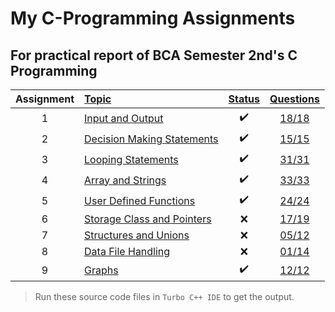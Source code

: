 # My C-Programming Assignments

## For practical report of BCA Semester 2nd's C Programming

| Assignment | [Topic]                             | [Status]           | [Questions]     |
| :--------: | :---------------------------------- | :----------------: | :---------:     |
|  1         | [Input and Output][SET-1]           | :heavy_check_mark: | [18/18][ASET-1] |
|  2         | [Decision Making Statements][SET-2] | :heavy_check_mark: | [15/15][ASET-2] |
|  3         | [Looping Statements][SET-3]         | :heavy_check_mark: | [31/31][ASET-3] |
|  4         | [Array and Strings][SET-4]          | :heavy_check_mark: | [33/33][ASET-4] |
|  5         | [User Defined Functions][SET-5]     | :heavy_check_mark: | [24/24][ASET-5] |
|  6         | [Storage Class and Pointers][SET-6] | :x:                | [17/19][ASET-6] |
|  7         | [Structures and Unions][SET-7]      | :x:                | [05/12][ASET-7] |
|  8         | [Data File Handling][SET-8]         | :x:                | [01/14][ASET-8] |
|  9         | [Graphs][SET-9]                     | :heavy_check_mark: | [12/12][ASET-9] |

> Run these source code files in `Turbo C++ IDE` to get the output.

[Topic]: https://github.com/ZXY-CC-3ag13/C_Programming_Lab/tree/main/Answers/
[Status]: https://github.com/ZXY-CC-3ag13/C_Programming_Lab/blob/main/Questions/Questions.md
[Questions]: https://github.com/ZXY-CC-3ag13/C_Programming_Lab/blob/main/Questions

[SET-1]: https://github.com/ZXY-CC-3ag13/C_Programming_Lab/tree/main/Answers/SET-1
[SET-2]: https://github.com/ZXY-CC-3ag13/C_Programming_Lab/tree/main/Answers/SET-2
[SET-3]: https://github.com/ZXY-CC-3ag13/C_Programming_Lab/tree/main/Answers/SET-3
[SET-4]: https://github.com/ZXY-CC-3ag13/C_Programming_Lab/tree/main/Answers/SET-4
[SET-5]: https://github.com/ZXY-CC-3ag13/C_Programming_Lab/tree/main/Answers/SET-5
[SET-6]: https://github.com/ZXY-CC-3ag13/C_Programming_Lab/tree/main/Answers/SET-6
[SET-7]: https://github.com/ZXY-CC-3ag13/C_Programming_Lab/tree/main/Answers/SET-7
[SET-8]: https://github.com/ZXY-CC-3ag13/C_Programming_Lab/tree/main/Answers/SET-8
[SET-9]: https://github.com/ZXY-CC-3ag13/C_Programming_Lab/tree/main/Answers/SET-9

[ASET-1]: https://github.com/ZXY-CC-3ag13/C_Programming_Lab/tree/main/Questions/Lab-Assignment-1.pdf
[ASET-2]: https://github.com/ZXY-CC-3ag13/C_Programming_Lab/tree/main/Questions/Lab-Assignment-2.pdf
[ASET-3]: https://github.com/ZXY-CC-3ag13/C_Programming_Lab/tree/main/Questions/Lab-Assignment-3.pdf
[ASET-4]: https://github.com/ZXY-CC-3ag13/C_Programming_Lab/tree/main/Questions/Lab-Assignment-4.pdf
[ASET-5]: https://github.com/ZXY-CC-3ag13/C_Programming_Lab/tree/main/Questions/Lab-Assignment-5.pdf
[ASET-6]: https://github.com/ZXY-CC-3ag13/C_Programming_Lab/tree/main/Questions/Lab-Assignment-6.pdf
[ASET-7]: https://github.com/ZXY-CC-3ag13/C_Programming_Lab/tree/main/Questions/Lab-Assignment-7.pdf
[ASET-8]: https://github.com/ZXY-CC-3ag13/C_Programming_Lab/tree/main/Questions/Lab-Assignment-8.pdf
[ASET-9]: https://github.com/ZXY-CC-3ag13/C_Programming_Lab/tree/main/Questions/Lab-Assignment-9.pdf
